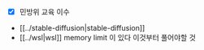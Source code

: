- [x] 민방위 교육 이수
- [[../stable-diffusion|stable-diffusion]]
- [[../wsl|wsl]] memory limit 이 있다 이것부터 풀어야할 것
